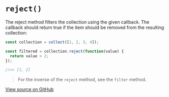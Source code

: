 # `reject()`

The reject method filters the collection using the given callback. The callback should return true if the item should be removed from the resulting collection:

```js
const collection = collect([1, 2, 3, 4]);

const filtered = collection.reject(function(value) {
  return value > 2;
});

//=> [1, 2]
```

> For the inverse of the `reject` method, see the `filter` method.




[View source on GitHub](https://github.com/ecrmnn/collect.js/blob/master/src/methods/reject.js)